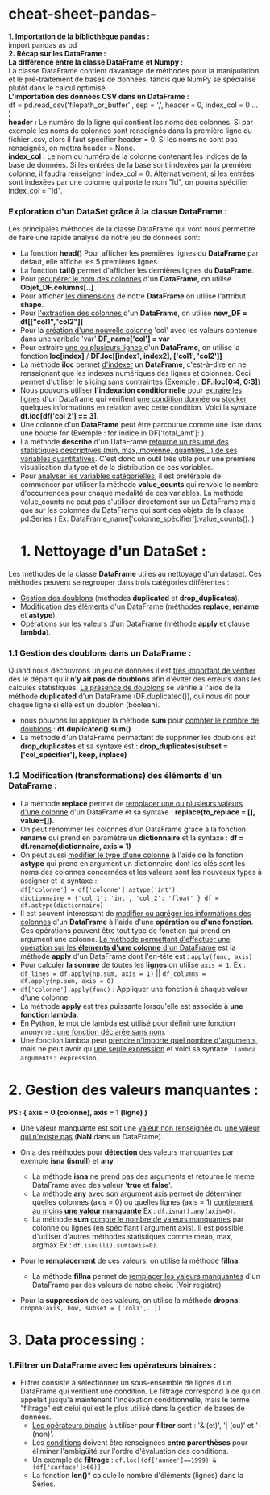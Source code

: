 # cheat-sheet-pandas-
**1. Importation de la bibliothèque pandas :**  <br> import pandas as pd <br>
**2. Récap sur les DataFrame :**<br>
**La différence entre la classe DataFrame et Numpy :**<br>
La classe DataFrame contient davantage de méthodes pour la manipulation et le pré-traitement de bases de données, tandis que NumPy se spécialise plutôt dans le calcul optimisé. <br>
**L'importation des données CSV dans un DataFrame :** <br>
df = pd.read_csv('filepath_or_buffer' , sep = ',', header = 0, index_col = 0 ... )<br>
**header :** Le numéro de la ligne qui contient les noms des colonnes. Si par exemple les noms de colonnes sont renseignés dans la première ligne du fichier .csv, alors il faut spécifier header = 0. Si les noms ne sont pas renseignés, on mettra header = None. <br>
**index_col :** Le nom ou numéro de la colonne contenant les indices de la base de données. Si les entrées de la base sont indexées par la première colonne, il faudra renseigner index_col = 0. Alternativement, si les entrées sont indexées par une colonne qui porte le nom "Id", on pourra spécifier index_col = "Id". <br>
### Exploration d'un DataSet grâce à la classe DataFrame : <br>
Les principales méthodes de la classe DataFrame qui vont nous permettre de faire une rapide analyse de notre jeu de données sont:<br>
- La fonction **head()** Pour afficher les premières lignes du **DataFrame** par défaut, elle affiche les 5 premières lignes.<br>
- La fonction **tail()** permet d'afficher les dernières lignes du **DataFrame**.<br>
- Pour <ins>recupérer le nom des colonnes</ins> d'un **DataFrame**, on utilise **Objet_DF.columns[..]**<br>
- Pour afficher <ins>les dimensions</ins> de notre **DataFrame** on utilise l'attribut **shape**.<br>  
- Pour <ins>l'extraction des colonnes </ins> d'un **DataFrame**, on utilise **new_DF = df[["col1","col2"]]** <br>
- Pour la <ins>création d'une nouvelle colonne</ins> 'col' avec les valeurs contenue dans une varibale 'var' **DF_name['col'] = var** <br>
- Pour extraire <ins>une ou plusieurs lignes </ins> d'un **DataFrame**, on utilise la fonction **loc[index]** / **DF.loc[[index1, index2], ['col1', 'col2']]** <br>
- La méthode **iloc** permet <ins>d'indexer</ins> un **DataFrame**, c'est-à-dire en ne renseignant que les indexes numériques des lignes et colonnes. Ceci permet d'utiliser le slicing sans contraintes (Exemple : **DF.iloc[0:4, 0:3]**)<br>
- Nous pouvons utiliser **l'indexation conditionnelle** pour <ins>extraire les lignes</ins> d'un Dataframe qui vérifient <ins>une condition donnée</ins> ou <ins>stocker</ins> quelques informations en relation avec cette condition. Voici la syntaxe : **df.loc[df['col 2'] == 3]**.<br>
- Une colonne d'un **DataFrame** peut être parcourue comme une liste dans une boucle for (Exemple : for indice in DF['total_amt']: ).<br>
- La méthode **describe** d'un DataFrame <ins>retourne un résumé des statistiques descriptives (min, max, moyenne, quantiles,..) de ses variables quantitatives</ins>.
C'est donc un outil très utile pour une première visualisation du type et de la distribution de ces variables.<br>
- Pour <ins>analyser les variables catégorielles</ins>, il est préférable de commencer par utiliser la méthode **value_counts** qui renvoie le nombre d'occurrences pour chaque modalité de ces variables. La méthode value_counts ne peut pas s'utiliser directement sur un DataFrame mais que sur les colonnes du DataFrame qui sont des objets de la classe pd.Series ( Ex: DataFrame_name['colonne_spécifier'].value_counts(). )
  # 1. Nettoyage d'un DataSet :<br>
 Les méthodes de la classe **DataFrame** utiles au nettoyage d'un dataset. Ces méthodes peuvent se regrouper dans trois catégories différentes :

- <ins>Gestion des doublons</ins> (méthodes **duplicated** et **drop_duplicates**).
- <ins>Modification des éléments</ins> d'un DataFrame (méthodes **replace**, **rename** et **astype**).
- <ins>Opérations sur les valeurs</ins> d'un DataFrame (méthode **apply** et clause **lambda**).<br>
### 1.1 Gestion des doublons dans un DataFrame :
Quand nous découvrons un jeu de données il est <ins>très important de vérifier</ins> dès le départ qu'il **n'y ait pas de doublons** afin d'éviter des erreurs dans les calcules statistiques.
<ins>La présence de doublons</ins> se vérifie à l'aide de la méthode **duplicated** d'un DataFrame (DF.duplicated()), qui nous dit pour chaque ligne si elle est un doublon (boolean).
- nous pouvons lui appliquer la méthode **sum** pour <ins>compter le nombre de doublons</ins> : **df.duplicated().sum()**
- La méthode d'un DataFrame permettant de supprimer les doublons est **drop_duplicates** et sa syntaxe est : **drop_duplicates(subset = ['col_spécifier'], keep, inplace)**
### 1.2 Modification (transformations) des éléments d'un DataFrame : 
- La méthode **replace** permet de <ins>remplacer une ou plusieurs valeurs d'une colonne</ins> d'un DataFrame et sa syntaxe : **replace(to_replace = [], value=[])**.
- On peut renommer les colonnes d'un DataFrame grace à la fonction **rename** qui prend en paramètre un **dictionnaire** et la syntaxe : **df = df.rename(dictionnaire, axis = 1)**
- On peut aussi <ins>modifier le type d'une colonne</ins> à l'aide de la fonction **astype** qui prend en argument un dictionnaire dont les clés sont les noms des colonnes concernées et les valeurs sont les nouveaux types à assigner et la syntaxe :<br>
   ```df['colonne'] = df['colonne'].astype('int')```<br>
  ```dictionnaire = {'col_1': 'int', 'col_2': 'float' } df = df.astype(dictionnaire)``` <br>
- Il est souvent intéressant de <ins>modifier ou agréger les informations des colonnes</ins> d'un **DataFrame** à l'aide d'une **opération** ou **d'une fonction**. Ces opérations peuvent être tout type de fonction qui prend en argument une colonne. <ins>La méthode permettant d'effectuer une opération sur les **élements d'une colonne** d'un DataFrame</ins> est la méthode **apply** d'un DataFrame dont l'en-tête est : ```apply(func, axis)```
- Pour calculer **la somme** de toutes les **lignes** on utilise ```axis = 1```. Ex : ```df_lines = df.apply(np.sum, axis = 1)``` || ```df_columns = df.apply(np.sum, axis = 0)```
- ```df['colonne'].apply(func)``` : Appliquer une fonction à chaque valeur d'une colonne.
- La méthode **apply** est très puissante lorsqu'elle est associée à **une fonction lambda**.
- En Python, le mot clé lambda est utilisé pour définir une fonction anonyme : <ins>une fonction déclarée sans nom</ins>.
- Une fonction lambda peut <ins>prendre n'importe quel nombre d'arguments</ins>, mais ne peut avoir qu'<ins>une seule expression</ins> et voici sa syntaxe :  ```lambda arguments: expression```.
# 2. Gestion des valeurs manquantes :<br>
**PS : { axis = 0 (colonne), axis = 1 (ligne) }**
- Une valeur manquante est soit une <ins>valeur non renseignée</ins> ou <ins>une valeur qui n'existe pas</ins> (**NaN** dans un DataFrame).
 - On a des méthodes pour **détection** des valeurs manquantes par exemple **isna (isnull)** et **any**
   - La méthode **isna** ne prend pas des arguments et retourne le meme DataFrame avec des valeur '**true** et **false**'.
   - La méthode **any** avec <ins>son argument axis</ins> permet de déterminer quelles colonnes (axis = 0) ou quelles lignes (axis = 1) <ins>contiennent <ins>au moins</ins> **une valeur manquante**</ins> Ex : ```df.isna().any(axis=0)```.
   - La méthode **sum** <ins>compte le nombre de valeurs manquantes</ins> par colonne ou lignes (en spécifiant l'argument axis). Il est possible d'utiliser d'autres méthodes statistiques comme mean, max, argmax.Ex : ```df.isnull().sum(axis=0)```.<br>
 - Pour le **remplacement** de ces valeurs, on utilise la méthode **fillna**.
   - La méthode **fillna** permet de <ins>remplacer les valeurs manquantes</ins> d'un DataFrame par des valeurs de notre choix. (Voir registre)
 
 - Pour la **suppression** de ces valeurs, on utilise la méthode **dropna**. ```dropna(axis, how, subset = ['col1',..])```

  # 3. Data processing :<br>
  ### 1.Filtrer un DataFrame avec les opérateurs binaires :
  - Filtrer consiste à sélectionner un sous-ensemble de lignes d'un DataFrame qui vérifient une condition. Le filtrage correspond à ce qu'on appelait jusqu'à maintenant l'indexation conditionnelle, mais le terme "filtrage" est celui qui est le plus utilisé dans la gestion de bases de données.
    - <ins>Les opérateurs binaire</ins> à utiliser pour **filtrer** sont : '& (et)', '| (ou)' et '- (non)'.
    - Les <ins>conditions</ins> doivent être renseignées **entre parenthèses** pour éliminer l'ambigüité sur l'ordre d'évaluation des conditions.
    - Un exemple de **filtrage** : ```df.loc[(df['annee']==1999) & (df['surface']>60)]```
    - La fonction **len()*** calcule le nombre d'éléments (lignes) dans la Series.

     


  
  







